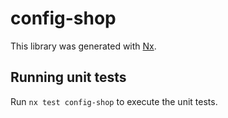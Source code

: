 # config-shop

This library was generated with [Nx](https://nx.dev).

## Running unit tests

Run `nx test config-shop` to execute the unit tests.
